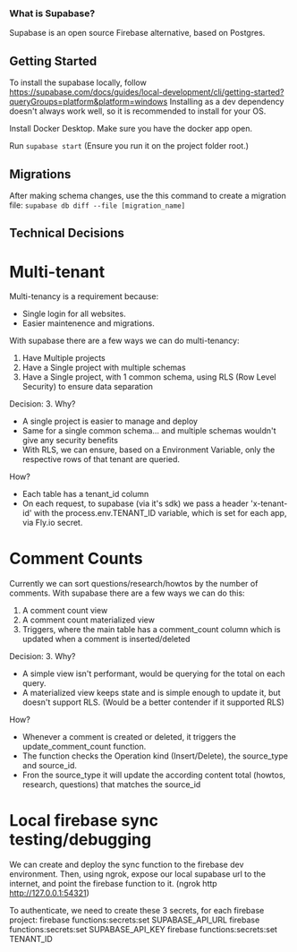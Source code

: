 ### What is Supabase?

Supabase is an open source Firebase alternative, based on Postgres.

## Getting Started

To install the supabase locally, follow https://supabase.com/docs/guides/local-development/cli/getting-started?queryGroups=platform&platform=windows
Installing as a dev dependency doesn't always work well, so it is recommended to install for your OS.

Install Docker Desktop.
Make sure you have the docker app open.

Run `supabase start` (Ensure you run it on the project folder root.)

## Migrations

After making schema changes, use the this command to create a migration file:
`supabase db diff --file [migration_name]`

## Technical Decisions

# Multi-tenant

Multi-tenancy is a requirement because:

- Single login for all websites.
- Easier maintenence and migrations.

With supabase there are a few ways we can do multi-tenancy:

1. Have Multiple projects
2. Have a Single project with multiple schemas
3. Have a Single project, with 1 common schema, using RLS (Row Level Security) to ensure data separation

Decision: 3. Why?

- A single project is easier to manage and deploy
- Same for a single common schema... and multiple schemas wouldn't give any security benefits
- With RLS, we can ensure, based on a Environment Variable, only the respective rows of that tenant are queried.

How?

- Each table has a tenant_id column
- On each request, to supabase (via it's sdk) we pass a header 'x-tenant-id' with the process.env.TENANT_ID variable, which is set for each app, via Fly.io secret.

# Comment Counts

Currently we can sort questions/research/howtos by the number of comments.
With supabase there are a few ways we can do this:

1. A comment count view
2. A comment count materialized view
3. Triggers, where the main table has a comment_count column which is updated when a comment is inserted/deleted

Decision: 3. Why?

- A simple view isn't performant, would be querying for the total on each query.
- A materialized view keeps state and is simple enough to update it, but doesn't support RLS. (Would be a better contender if it supported RLS)

How?

- Whenever a comment is created or deleted, it triggers the update_comment_count function.
- The function checks the Operation kind (Insert/Delete), the source_type and source_id.
- Fron the source_type it will update the according content total (howtos, research, questions) that matches the source_id

# Local firebase sync testing/debugging

We can create and deploy the sync function to the firebase dev environment.
Then, using ngrok, expose our local supabase url to the internet, and point the firebase function to it.
(ngrok http http://127.0.0.1:54321)

To authenticate, we need to create these 3 secrets, for each firebase project:
firebase functions:secrets:set SUPABASE_API_URL
firebase functions:secrets:set SUPABASE_API_KEY
firebase functions:secrets:set TENANT_ID
